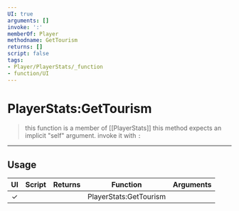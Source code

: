 ```yaml
---
UI: true
arguments: []
invoke: ':'
memberOf: Player
methodname: GetTourism
returns: []
script: false
tags:
- Player/PlayerStats/_function
- function/UI
---
```

# PlayerStats:GetTourism
> this function is a member of [[PlayerStats]]
> this method expects an implicit "self" argument. invoke it with `:`
-----
## Usage
|  UI | Script | Returns | Function | Arguments |
|:---:|:------:|-------:|:--------:|:---------|
|✓| ||PlayerStats:GetTourism||
